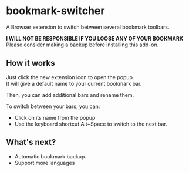 # bookmark-switcher

A Browser extension to switch between several bookmark toolbars.

**I WILL NOT BE RESPONSIBLE IF YOU LOOSE ANY OF YOUR BOOKMARK**  
Please consider making a backup before installing this add-on.

## How it works

Just click the new extension icon to open the popup.  
It will give a default name to your current bookmark bar.

Then, you can add additional bars and rename them.

To switch between your bars, you can:
 - Click on its name from the popup
 - Use the keyboard shortcut Alt+Space to switch to the next bar.

## What's next?

* Automatic bookmark backup.
* Support more languages